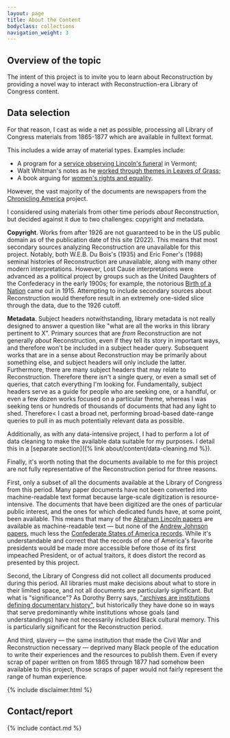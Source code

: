 ```yaml
---
layout: page
title: About the Content
bodyclass: collections
navigation_weight: 3
---
```


<!-- Some welcoming text. -->

## Overview of the topic
The intent of this project is to invite you to learn about Reconstruction by providing a novel way to interact with Reconstruction-era Library of Congress content.

## Data selection
For that reason, I cast as wide a net as possible, processing all Library of Congress materials from 1865-1877 which are available in fulltext format.

This includes a wide array of material types. Examples include:
* A program for a [service observing Lincoln's funeral](https://loc.gov/item/rbpe.1770390a) in Vermont;
* Walt Whitman's notes as he [worked through themes in Leaves of Grass](https://loc.gov/item/mss1863001302);
* A book arguing for [women's rights and equality](https://www.loc.gov/item/09028337/).

However, the vast majority of the documents are newspapers from the [Chronicling America](https://chroniclingamerica.loc.gov/) project.

I considered using materials from other time periods _about_ Reconstruction, but decided against it due to two challenges: copyright and metadata.

**Copyright**. Works from after 1926 are not guaranteed to be in the US public domain as of the publication date of this site (2022). This means that most secondary sources analyzing Reconstruction are unavailable for this project. Notably, both W.E.B. Du Bois's (1935) and Eric Foner's (1988) seminal histories of Reconstruction are unavailable, along with many other modern interpretations. However, Lost Cause interpretations were advanced as a political project by groups such as the United Daughters of the Confederacy in the early 1900s; for example, the notorious [Birth of a Nation](https://www.loc.gov/search/?fa=subject:birth+of+a+nation+%28motion+picture%29) came out in 1915. Attempting to include secondary sources about Reconstruction would therefore result in an extremely one-sided slice through the data, due to the 1926 cutoff.

**Metadata**. Subject headers notwithstanding, library metadata is not really designed to answer a question like "what are all the works in this library pertinent to X". Primary sources that are _from_ Reconstruction are not generally _about_ Reconstruction, even if they tell its story in important ways, and therefore won't be included in a subject header query. Subsequent works that are in a sense about Reconstruction may be primarily about something else, and subject headers will only include the latter. Furthermore, there are many subject headers that may relate to Reconstruction. Therefore there isn't a single query, or even a small set of queries, that catch everything I'm looking for. Fundamentally, subject headers serve as a guide for people who are seeking one, or a handful, or even a few dozen works focused on a particular theme, whereas I was seeking tens or hundreds of thousands of documents that had any light to shed. Therefore< I cast a broad net, performing broad-based date-range queries to pull in as much potentially relevant data as possible.

Additionally, as with any data-intensive project, I had to perform a lot of data cleaning to make the available data suitable for my purposes. I detail this in a [separate section]({% link about/content/data-cleaning.md %}).

Finally, it's worth noting that the documents available to me for this project are not fully representative of the Reconstruction period for three reasons.

First, only a subset of all the documents available at the Library of Congress from this period. Many paper documents have not been converted into machine-readable text format because large-scale digitization is resource-intensive. The documents that have been digitized are the ones of particular public interest, and the ones for which dedicated funds have, at some point, been available. This means that many of the [Abraham Lincoln papers](https://www.loc.gov/collections/abraham-lincoln-papers/about-this-collection/) are available as machine-readable text — but none of the [Andrew Johnson papers](https://www.loc.gov/collections/andrew-johnson-papers/about-this-collection/), much less the [Confederate States of America records](https://www.loc.gov/collections/confederate-states-of-america-records/about-this-collection/). While it's understandable and correct that the records of one of America's favorite presidents would be made more accessible before those of its first impeached President, or of actual traitors, it does distort the record as presented by this project.

Second, the Library of Congress did not collect all documents produced during this period. All libraries must make decisions about what to store in their limited space, and not all documents are particularly significant. But what is "significance"? As Dorothy Berry says, ["archives are institutions defining documentary history"](https://www.uproot.space/features/the-house-archives-built), but historically they have done so in ways that serve predominantly white institutions whose goals (and understandings) have not necessarily included Black cultural memory. This is particularly significant for the Reconstruction period.

And third, slavery — the same institution that made the Civil War and Reconstruction necessary — deprived many Black people of the education to write their experiences and the resources to publish them. Even if every scrap of paper written on from 1865 through 1877 had somehow been available to this project, those scraps of paper would not fairly represent the range of human experience.

{% include disclaimer.html %}

## Contact/report
{% include contact.md %}
